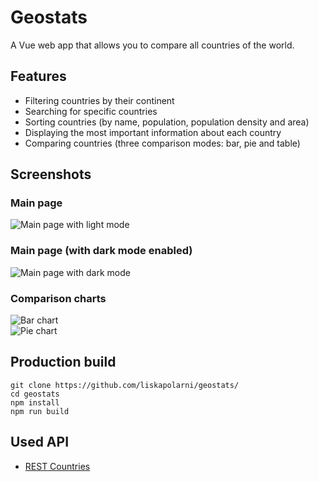 # Geostats
A Vue web app that allows you to compare all countries of the world.

## Features
- Filtering countries by their continent
- Searching for specific countries
- Sorting countries (by name, population, population density and area)
- Displaying the most important information about each country
- Comparing countries (three comparison modes: bar, pie and table)

## Screenshots
### Main page  
![Main page with light mode](https://i.imgur.com/0OwJnmZ.png)  
### Main page (with dark mode enabled)  
![Main page with dark mode](https://i.imgur.com/QvggIEV.png)  
### Comparison charts
![Bar chart](https://i.imgur.com/L8JWdui.png)  
![Pie chart](https://i.imgur.com/AvnN6Nk.png)

## Production build
```
git clone https://github.com/liskapolarni/geostats/
cd geostats
npm install
npm run build
```

## Used API
- [REST Countries](https://restcountries.com/)